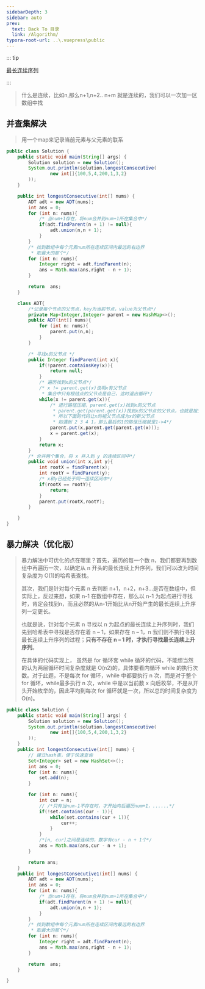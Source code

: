 ```yaml
---
sidebarDepth: 3
sidebar: auto
prev:
  text: Back To 目录
  link: /Algorithm/
typora-root-url: ..\.vuepress\public
---
```




::: tip

[最长连续序列](https://leetcode.cn/problems/longest-consecutive-sequence/)

:::

> 什么是连续，比如n,那么n+1,n+2.. n+m 就是连续的，我们可以一次加一区数组中找

## 并查集解决

> 用一个map来记录当前元素与父元素的联系

```java
public class Solution {
    public static void main(String[] args) {
        Solution solution = new Solution();
        System.out.println(solution.longestConsecutive(
                new int[]{100,5,4,200,1,3,2}
        ));
    }

    public int longestConsecutive(int[] nums) {
        ADT adt = new ADT(nums);
        int ans = 0;
        for (int n: nums){
            /* 当num+1存在，将num合并到num+1所在集合中*/
            if(adt.findParent(n + 1) != null){
                adt.union(n,n + 1);
            }
        }
        /* 找到数组中每个元素num所在连续区间内最远的右边界
         * 取最大的那个*/
        for (int n: nums){
            Integer right = adt.findParent(n);
            ans = Math.max(ans,right - n + 1);
        }

        return  ans;
    }

    class ADT{
        /*记录每个节点的父节点，key为当前节点，value为父节点*/
        private Map<Integer,Integer> parent = new HashMap<>();
        public ADT(int[] nums){
            for (int n: nums){
                parent.put(n,n);
            }
        }

        /* 寻找x的父节点 */
        public Integer findParent(int x){
            if(!parent.containsKey(x)){
                return null;
            }
            /* 遍历找到x的父节点*/
            /* x != parent.get(x)说明x有父节点
             * 集合中只有根结点的父节点是自己，这时退出循环*/
            while(x != parent.get(x)){
                /* 进行路径压缩，parent.get(x)找到x的父节点
                 * parent.get(parent.get(x))找到x的父节点的父节点，也就是祖父节点
                 * 所以下面的代码让x的祖父节点成为x的新父节点
                 * 如遇到 2 3 4 1，那么最后的1的路径压缩就是1->4*/
                parent.put(x,parent.get(parent.get(x)));
                x = parent.get(x);
            }
            return x;
        }
        /* 合并两个集合，将 x 并入到 y 的连续区间中*/
        public void union(int x,int y){
            int rootX = findParent(x);
            int rootY = findParent(y);
            /* x和y已经处于同一连续区间中*/
            if(rootX == rootY){
                return;
            }
            parent.put(rootX,rootY);
        }

    }
}
```



## 暴力解决（优化版）

> 暴力解法中可优化的点在哪里？首先，遍历的每一个数 n，我们都要再到数组中再遍历一次，以确定从 n 开头的最长连续上升序列，我们可以改为时间复杂度为 O(1)的哈希表查找。
>
> 其次，我们是针对每个元素 n 去判断 n+1，n+2，n+3...是否在数组中，但实际上，反过来想，如果 n-1 在数组中存在，那么以 n-1 为起点进行寻找时，肯定会找到n，而且必然的从n-1开始比从n开始产生的最长连续上升序列一定更长。
>
> 也就是说，针对每个元素 n 寻找以 n 为起点的最长连续上升序列时，我们先到哈希表中寻找是否存在着 n – 1，如果存在 n – 1，n 我们则不执行寻找最长连续上升序列的过程；**只有不存在 n – 1 时，才执行寻找最长连续上升序列**。
>
> 在具体的代码实现上， 虽然是 for 循环套 while 循环的代码，不能想当然的认为两层循环时间复杂度就是 O(n2)的，具体要看内循环 while 的执行次数。对于此题，不是每次 for 循环，while 中都要执行 n 次，而是对于整个 for 循环，while最多执行 n 次，while 中是以当前数 x 向后枚举，不是从开头开始枚举的，因此平均到每次 for 循环就是一次，所以总的时间复杂度为 O(n)。

```java
public class Solution {
    public static void main(String[] args) {
        Solution solution = new Solution();
        System.out.println(solution.longestConsecutive(
                new int[]{100,5,4,200,1,3,2}
        ));
    }
    public int longestConsecutive(int[] nums) {
        // 建立hash表，便于快速查询
        Set<Integer> set = new HashSet<>();
        int ans = 0;
        for (int n: nums){
            set.add(n);
        }

        for (int n: nums){
            int cur = n;
            // /*只有当num-1不存在时，才开始向后遍历num+1，......*/
            if(!set.contains(cur - 1)){
                while(set.contains(cur + 1)){
                    cur++;
                }
            }
            /*[n, cur]之间是连续的，数字有cur - n + 1个*/
            ans = Math.max(ans,cur - n + 1);
        }

        return ans;
    }
    public int longestConsecutive1(int[] nums) {
        ADT adt = new ADT(nums);
        int ans = 0;
        for (int n: nums){
            /* 当num+1存在，将num合并到num+1所在集合中*/
            if(adt.findParent(n + 1) != null){
                adt.union(n,n + 1);
            }
        }
        /* 找到数组中每个元素num所在连续区间内最远的右边界
         * 取最大的那个*/
        for (int n: nums){
            Integer right = adt.findParent(n);
            ans = Math.max(ans,right - n + 1);
        }

        return  ans;
    }

}
```

